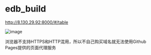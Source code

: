 # edb_build

http://8.130.29.92:8000/#/table

![image](https://user-images.githubusercontent.com/29866678/117113058-8b73a180-adbc-11eb-96c9-732606e4b92f.png)

浏览器不支持HTTPS和HTTP混用，所以不自己购买域名就无法使用Github Pages提供的页面代理服务


